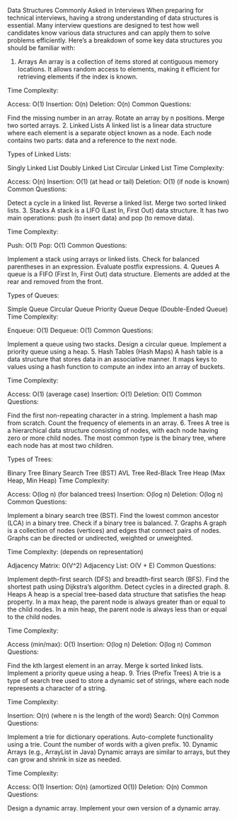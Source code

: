 Data Structures Commonly Asked in Interviews
When preparing for technical interviews, having a strong understanding of data structures is essential. Many interview questions are designed to test how well candidates know various data structures and can apply them to solve problems efficiently. Here’s a breakdown of some key data structures you should be familiar with:

1. Arrays
An array is a collection of items stored at contiguous memory locations. It allows random access to elements, making it efficient for retrieving elements if the index is known.

Time Complexity:

Access: O(1)
Insertion: O(n)
Deletion: O(n)
Common Questions:

Find the missing number in an array.
Rotate an array by n positions.
Merge two sorted arrays.
2. Linked Lists
A linked list is a linear data structure where each element is a separate object known as a node. Each node contains two parts: data and a reference to the next node.

Types of Linked Lists:

Singly Linked List
Doubly Linked List
Circular Linked List
Time Complexity:

Access: O(n)
Insertion: O(1) (at head or tail)
Deletion: O(1) (if node is known)
Common Questions:

Detect a cycle in a linked list.
Reverse a linked list.
Merge two sorted linked lists.
3. Stacks
A stack is a LIFO (Last In, First Out) data structure. It has two main operations: push (to insert data) and pop (to remove data).

Time Complexity:

Push: O(1)
Pop: O(1)
Common Questions:

Implement a stack using arrays or linked lists.
Check for balanced parentheses in an expression.
Evaluate postfix expressions.
4. Queues
A queue is a FIFO (First In, First Out) data structure. Elements are added at the rear and removed from the front.

Types of Queues:

Simple Queue
Circular Queue
Priority Queue
Deque (Double-Ended Queue)
Time Complexity:

Enqueue: O(1)
Dequeue: O(1)
Common Questions:

Implement a queue using two stacks.
Design a circular queue.
Implement a priority queue using a heap.
5. Hash Tables (Hash Maps)
A hash table is a data structure that stores data in an associative manner. It maps keys to values using a hash function to compute an index into an array of buckets.

Time Complexity:

Access: O(1) (average case)
Insertion: O(1)
Deletion: O(1)
Common Questions:

Find the first non-repeating character in a string.
Implement a hash map from scratch.
Count the frequency of elements in an array.
6. Trees
A tree is a hierarchical data structure consisting of nodes, with each node having zero or more child nodes. The most common type is the binary tree, where each node has at most two children.

Types of Trees:

Binary Tree
Binary Search Tree (BST)
AVL Tree
Red-Black Tree
Heap (Max Heap, Min Heap)
Time Complexity:

Access: O(log n) (for balanced trees)
Insertion: O(log n)
Deletion: O(log n)
Common Questions:

Implement a binary search tree (BST).
Find the lowest common ancestor (LCA) in a binary tree.
Check if a binary tree is balanced.
7. Graphs
A graph is a collection of nodes (vertices) and edges that connect pairs of nodes. Graphs can be directed or undirected, weighted or unweighted.

Time Complexity: (depends on representation)

Adjacency Matrix: O(V^2)
Adjacency List: O(V + E)
Common Questions:

Implement depth-first search (DFS) and breadth-first search (BFS).
Find the shortest path using Dijkstra’s algorithm.
Detect cycles in a directed graph.
8. Heaps
A heap is a special tree-based data structure that satisfies the heap property. In a max heap, the parent node is always greater than or equal to the child nodes. In a min heap, the parent node is always less than or equal to the child nodes.

Time Complexity:

Access (min/max): O(1)
Insertion: O(log n)
Deletion: O(log n)
Common Questions:

Find the kth largest element in an array.
Merge k sorted linked lists.
Implement a priority queue using a heap.
9. Tries (Prefix Trees)
A trie is a type of search tree used to store a dynamic set of strings, where each node represents a character of a string.

Time Complexity:

Insertion: O(n) (where n is the length of the word)
Search: O(n)
Common Questions:

Implement a trie for dictionary operations.
Auto-complete functionality using a trie.
Count the number of words with a given prefix.
10. Dynamic Arrays (e.g., ArrayList in Java)
Dynamic arrays are similar to arrays, but they can grow and shrink in size as needed.

Time Complexity:

Access: O(1)
Insertion: O(n) (amortized O(1))
Deletion: O(n)
Common Questions:

Design a dynamic array.
Implement your own version of a dynamic array.
